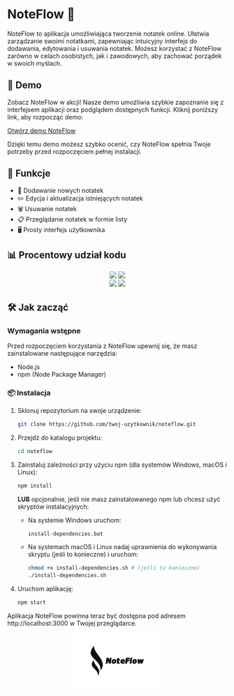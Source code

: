 # NoteFlow 📝

NoteFlow to aplikacja umożliwiająca tworzenie notatek online. Ułatwia zarządzanie swoimi notatkami, zapewniając intuicyjny interfejs do dodawania, edytowania i usuwania notatek. Możesz korzystać z NoteFlow zarówno w celach osobistych, jak i zawodowych, aby zachować porządek w swoich myślach.

## 🚀 Demo

Zobacz NoteFlow w akcji! Nasze demo umożliwia szybkie zapoznanie się z interfejsem aplikacji oraz podglądem dostępnych funkcji. Kliknij poniższy link, aby rozpocząć demo:

[Otwórz demo NoteFlow]([https://noteflow.pl](https://github.com/matiqueue/NoteFlow/tree/main/beta))

Dzięki temu demo możesz szybko ocenić, czy NoteFlow spełnia Twoje potrzeby przed rozpoczęciem pełnej instalacji.


## 🌟 Funkcje
- 📌 Dodawanie nowych notatek
- ✏️ Edycja i aktualizacja istniejących notatek
- 🗑️ Usuwanie notatek
- 📋 Przeglądanie notatek w formie listy
- 🖥️ Prosty interfejs użytkownika

## 📊 Procentowy udział kodu

<div align="center">
    <img src="https://img.shields.io/github/languages/top/matiqueue/NoteFlow?color=%23FFA500">
    <img src="https://img.shields.io/github/stars/matiqueue/NoteFlow?color=%FFFFFFF&logoColor=%FFFFFFF">
    <br>
    <img src="https://img.shields.io/github/last-commit/matiqueue/NoteFlow?color=%FFFFFFF&logoColor=%FFFFFFF">
    <img src="https://img.shields.io/github/commit-activity/w/matiqueue/NoteFlow?color=%23FFA500">
</div>

## 🛠 Jak zacząć

### Wymagania wstępne
Przed rozpoczęciem korzystania z NoteFlow upewnij się, że masz zainstalowane następujące narzędzia:

- Node.js
- npm (Node Package Manager)

### 📦 Instalacja

1. Sklonuj repozytorium na swoje urządzenie:

   ```sh
   git clone https://github.com/twoj-uzytkownik/noteflow.git
   ```

2. Przejdź do katalogu projektu:

   ```sh
   cd noteflow
   ```

3. Zainstaluj zależności przy użyciu npm (dla systemów Windows, macOS i Linux):

   ```sh
   npm install
   ```

   **LUB** opcjonalnie, jeśli nie masz zainstalowanego npm lub chcesz użyć skryptów instalacyjnych:

   - Na systemie Windows uruchom:

     ```batch
     install-dependencies.bat
     ```

   - Na systemach macOS i Linux nadaj uprawnienia do wykonywania skryptu (jeśli to konieczne) i uruchom:

     ```sh
     chmod +x install-dependencies.sh # (jeśli to konieczne)
     ./install-dependencies.sh
     ```

4. Uruchom aplikację:

   ```sh
   npm start
   ```


Aplikacja NoteFlow powinna teraz być dostępna pod adresem http://localhost:3000 w Twojej przeglądarce.

<div align="center" background-color="white">
    <img src="img/logo.png" width="40%" height="40%" />
</div>
